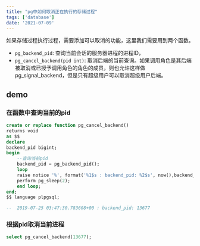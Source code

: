 ```yaml
---
title: "pg中如何取消正在执行的存储过程"
tags: ['database']
date: '2021-07-09'
---
```


如果存储过程执行过程，需要添加可以取消的功能，这里我们需要用到两个函数。
+ `pg_backend_pid`: 查询当前会话的服务器进程的进程ID，
+ `pg_cancel_backend(pid int)`: 取消后端的当前查询。如果调用角色是其后端被取消或已授予调用角色的角色的成员，则也允许这样做pg_signal_backend，但是只有超级用户可以取消超级用户后端。

## demo

### 在函数中查询当前的pid

```sql
create or replace function pg_cancel_backend()
returns void
as $$
declare
backend_pid bigint;
begin
    --查询当前pid
    backend_pid = pg_backend_pid();
    loop
    raise notice '%', format('%1$s : backend_pid: %2$s', now(),backend_pid);
    perform pg_sleep(2);
    end loop;
end;
$$ language plpgsql;

--  2019-07-25 03:47:30.783608+00 : backend_pid: 13677
```

### 根据pid取消当前进程

```sql
select pg_cancel_backend(13677);
```